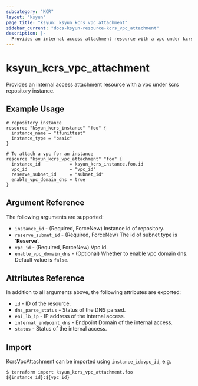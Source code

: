 ```yaml
---
subcategory: "KCR"
layout: "ksyun"
page_title: "ksyun: ksyun_kcrs_vpc_attachment"
sidebar_current: "docs-ksyun-resource-kcrs_vpc_attachment"
description: |-
  Provides an internal access attachment resource with a vpc under kcrs repository instance.
---
```


# ksyun_kcrs_vpc_attachment

Provides an internal access attachment resource with a vpc under kcrs repository instance.

## Example Usage

```hcl
# repository instance
resource "ksyun_kcrs_instance" "foo" {
  instance_name = "tfunittest"
  instance_type = "basic"
}

# To attach a vpc for an instance
resource "ksyun_kcrs_vpc_attachment" "foo" {
  instance_id           = ksyun_kcrs_instance.foo.id
  vpc_id                = "vpc_id"
  reserve_subnet_id     = "subnet_id"
  enable_vpc_domain_dns = true
}
```

## Argument Reference

The following arguments are supported:

* `instance_id` - (Required, ForceNew) Instance id of repository.
* `reserve_subnet_id` - (Required, ForceNew) The id of subnet type is '**Reserve**'.
* `vpc_id` - (Required, ForceNew) Vpc id.
* `enable_vpc_domain_dns` - (Optional) Whether to enable vpc domain dns. Default value is `false`.

## Attributes Reference

In addition to all arguments above, the following attributes are exported:

* `id` - ID of the resource.
* `dns_parse_status` - Status of the DNS parsed.
* `eni_lb_ip` - IP address of the internal access.
* `internal_endpoint_dns` - Endpoint Domain of the internal access.
* `status` - Status of the internal access.


## Import

KcrsVpcAttachment can be imported using `instance_id:vpc_id`, e.g.

```
$ terraform import ksyun_kcrs_vpc_attachment.foo ${instance_id}:${vpc_id}
```

